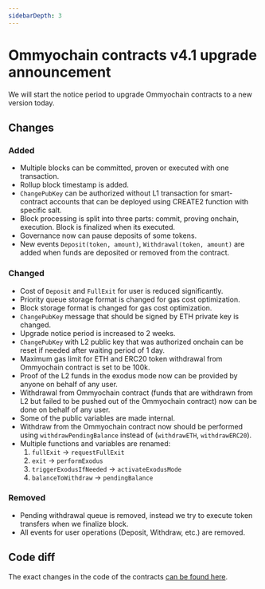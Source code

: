 ```yaml
---
sidebarDepth: 3
---
```


# Ommyochain contracts v4.1 upgrade announcement

We will start the notice period to upgrade Ommyochain contracts to a new version today.

## Changes

### Added

- Multiple blocks can be committed, proven or executed with one transaction.
- Rollup block timestamp is added.
- `ChangePubKey` can be authorized without L1 transaction for smart-contract accounts that can be deployed using CREATE2
  function with specific salt.
- Block processing is split into three parts: commit, proving onchain, execution. Block is finalized when its executed.
- Governance now can pause deposits of some tokens.
- New events `Deposit(token, amount)`, `Withdrawal(token, amount)` are added when funds are deposited or removed from
  the contract.

### Changed

- Cost of `Deposit` and `FullExit` for user is reduced significantly.
- Priority queue storage format is changed for gas cost optimization.
- Block storage format is changed for gas cost optimization.
- `ChangePubKey` message that should be signed by ETH private key is changed.
- Upgrade notice period is increased to 2 weeks.
- `ChangePubKey` with L2 public key that was authorized onchain can be reset if needed after waiting period of 1 day.
- Maximum gas limit for ETH and ERC20 token withdrawal from Ommyochain contract is set to be 100k.
- Proof of the L2 funds in the exodus mode now can be provided by anyone on behalf of any user.
- Withdrawal from Ommyochain contract (funds that are withdrawn from L2 but failed to be pushed out of the Ommyochain contract)
  now can be done on behalf of any user.
- Some of the public variables are made internal.
- Withdraw from the Ommyochain contract now should be performed using `withdrawPendingBalance` instead of (`withdrawETH`,
  `withdrawERC20`).
- Multiple functions and variables are renamed:
  1. `fullExit` -> `requestFullExit`
  1. `exit` -> `performExodus`
  1. `triggerExodusIfNeeded` -> `activateExodusMode`
  1. `balanceToWithdraw` -> `pendingBalance`

### Removed

- Pending withdrawal queue is removed, instead we try to execute token transfers when we finalize block.
- All events for user operations (Deposit, Withdraw, etc.) are removed.

## Code diff

The exact changes in the code of the contracts
[can be found here](https://github.com/Ommyochain/Ommyochain-docs/compare/contracts-3...contracts-4?file-filters[]=.sol).
